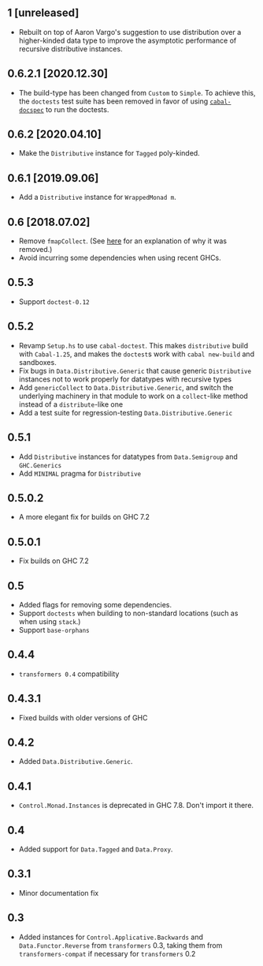 1 [unreleased]
--------------
* Rebuilt on top of Aaron Vargo's suggestion to use distribution over a higher-kinded
  data type to improve the asymptotic performance of recursive distributive instances.

0.6.2.1 [2020.12.30]
--------------------
* The build-type has been changed from `Custom` to `Simple`.
  To achieve this, the `doctests` test suite has been removed in favor of using
  [`cabal-docspec`](https://github.com/phadej/cabal-extras/tree/master/cabal-docspec)
  to run the doctests.

0.6.2 [2020.04.10]
------------------
* Make the `Distributive` instance for `Tagged` poly-kinded.

0.6.1 [2019.09.06]
------------------
* Add a `Distributive` instance for `WrappedMonad m`.

0.6 [2018.07.02]
----------------
* Remove `fmapCollect`. (See
  [here](https://github.com/ekmett/distributive/commit/1020655f15714514048d0dc842ffe4adcec89a7b)
  for an explanation of why it was removed.)
* Avoid incurring some dependencies when using recent GHCs.

0.5.3
-----
* Support `doctest-0.12`

0.5.2
-----
* Revamp `Setup.hs` to use `cabal-doctest`. This makes `distributive` build
  with `Cabal-1.25`, and makes the `doctest`s work with `cabal new-build` and
  sandboxes.
* Fix bugs in `Data.Distributive.Generic` that cause generic `Distributive`
  instances not to work properly for datatypes with recursive types
* Add `genericCollect` to `Data.Distributive.Generic`, and switch the underlying
  machinery in that module to work on a `collect`-like method instead of a
  `distribute`-like one
* Add a test suite for regression-testing `Data.Distributive.Generic`

0.5.1
-----
* Add `Distributive` instances for datatypes from `Data.Semigroup` and `GHC.Generics`
* Add `MINIMAL` pragma for `Distributive`

0.5.0.2
-------
* A more elegant fix for builds on GHC 7.2

0.5.0.1
-------
* Fix builds on GHC 7.2

0.5
---
* Added flags for removing some dependencies.
* Support `doctests` when building to non-standard locations (such as when using `stack`.)
* Support `base-orphans`

0.4.4
-----
* `transformers 0.4` compatibility

0.4.3.1
-----
* Fixed builds with older versions of GHC

0.4.2
-------
* Added `Data.Distributive.Generic`.

0.4.1
-----
* `Control.Monad.Instances` is deprecated in GHC 7.8. Don't import it there.

0.4
---
* Added support for `Data.Tagged` and `Data.Proxy`.

0.3.1
-----
* Minor documentation fix

0.3
---
* Added instances for `Control.Applicative.Backwards` and `Data.Functor.Reverse` from `transformers` 0.3, taking them from `transformers-compat` if necessary for `transformers` 0.2

